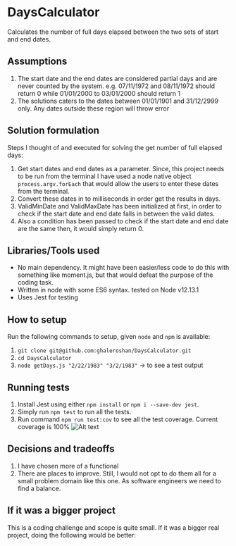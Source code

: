 # DaysCalculator

Calculates the number of full days elapsed between the two sets of start and end dates.

## Assumptions

1. The start date and the end dates are considered partial days and are never counted by the system. e.g. 07/11/1972 and 08/11/1972 should return 0 while 01/01/2000 to 03/01/2000 should return 1
2. The solutions caters to the dates between 01/01/1901 and 31/12/2999 only. Any dates outside these region will throw error

## Solution formulation

Steps I thought of and executed for solving the get number of full elapsed days:

1. Get start dates and end dates as a parameter. Since, this project needs to be run from the terminal I have used a node native object `process.argv.forEach` that would allow the users to enter these dates from the terminal.
2. Convert these dates in to milliseconds in order get the results in days.
3. ValidMinDate and ValidMaxDate has been initialized at first, in order to check if the start date and end date falls in between the valid dates.
4. Also a condition has been passed to check if the start date and end date are the same then, it would simply return 0.

## Libraries/Tools used

- No main dependency. It might have been easier/less code to do this with something like moment.js, but that would defeat the purpose of the coding task.
- Written in node with some ES6 syntax. tested on Node v12.13.1
- Uses Jest for testing

## How to setup

Run the following commands to setup, given `node` and `npm` is available:

1. `git clone git@github.com:ghaleroshan/DaysCalculator.git`
2. `cd DaysCalculator`
3. `node getDays.js "2/22/1983" "3/2/1983"` -> to see a test output

## Running tests

1. Install Jest using either `npm install` or `npm i --save-dev jest`.
2. Simply run `npm test` to run all the tests.
3. Run command `npm run test:cov` to see all the test coverage.
   Current coverage is 100%
   ![Alt text](relative/path/to/coverage.png?raw=true "Title")

## Decisions and tradeoffs

1. I have chosen more of a functional
1. There are places to improve. Still, I would not opt to do them all for a small problem domain like this one. As software engineers we need to find a balance.

## If it was a bigger project

This is a coding challenge and scope is quite small. If it was a bigger real project, doing the following would be better:
